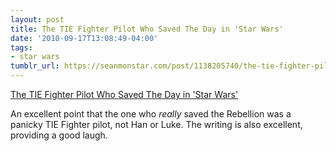 ```yaml
---
layout: post
title: The TIE Fighter Pilot Who Saved The Day in 'Star Wars'
date: '2010-09-17T13:08:49-04:00'
tags:
- star wars
tumblr_url: https://seanmonstar.com/post/1138205740/the-tie-fighter-pilot-who-saved-the-day-in-star
---
```

[The TIE Fighter Pilot Who Saved The Day in 'Star Wars'](http://www.cracked.com/article_18719_the-tie-fighter-pilot-who-saved-day-in-star-wars.html)  

An excellent point that the one who _really_ saved the Rebellion was a panicky TIE Fighter pilot, not Han or Luke. The writing is also excellent, providing a good laugh.

